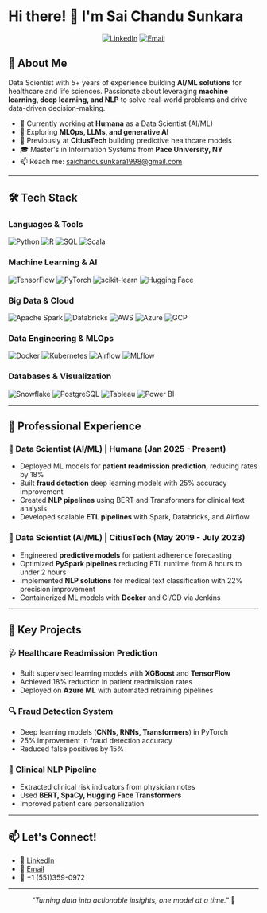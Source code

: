 # Hi there! 👋 I'm Sai Chandu Sunkara

<div align="center">
  
[![LinkedIn](https://img.shields.io/badge/-LinkedIn-0077B5?style=flat-square&logo=LinkedIn&logoColor=white)](https://www.linkedin.com/in/sunkara-sai-chandu/)
[![Email](https://img.shields.io/badge/-Email-D14836?style=flat-square&logo=Gmail&logoColor=white)](mailto:saichandusunkara1998@gmail.com)

</div>

## 🚀 About Me

Data Scientist with 5+ years of experience building **AI/ML solutions** for healthcare and life sciences. Passionate about leveraging **machine learning, deep learning, and NLP** to solve real-world problems and drive data-driven decision-making.

- 🔭 Currently working at **Humana** as a Data Scientist (AI/ML)
- 🌱 Exploring **MLOps, LLMs, and generative AI**
- 💼 Previously at **CitiusTech** building predictive healthcare models
- 🎓 Master's in Information Systems from **Pace University, NY**
- 📫 Reach me: saichandusunkara1998@gmail.com

---

## 🛠️ Tech Stack

### Languages & Tools
![Python](https://img.shields.io/badge/-Python-3776AB?style=flat-square&logo=python&logoColor=white)
![R](https://img.shields.io/badge/-R-276DC3?style=flat-square&logo=r&logoColor=white)
![SQL](https://img.shields.io/badge/-SQL-4479A1?style=flat-square&logo=postgresql&logoColor=white)
![Scala](https://img.shields.io/badge/-Scala-DC322F?style=flat-square&logo=scala&logoColor=white)

### Machine Learning & AI
![TensorFlow](https://img.shields.io/badge/-TensorFlow-FF6F00?style=flat-square&logo=tensorflow&logoColor=white)
![PyTorch](https://img.shields.io/badge/-PyTorch-EE4C2C?style=flat-square&logo=pytorch&logoColor=white)
![scikit-learn](https://img.shields.io/badge/-scikit--learn-F7931E?style=flat-square&logo=scikit-learn&logoColor=white)
![Hugging Face](https://img.shields.io/badge/-Hugging%20Face-FFD21E?style=flat-square&logo=huggingface&logoColor=black)

### Big Data & Cloud
![Apache Spark](https://img.shields.io/badge/-Apache%20Spark-E25A1C?style=flat-square&logo=apachespark&logoColor=white)
![Databricks](https://img.shields.io/badge/-Databricks-FF3621?style=flat-square&logo=databricks&logoColor=white)
![AWS](https://img.shields.io/badge/-AWS-232F3E?style=flat-square&logo=amazon-aws&logoColor=white)
![Azure](https://img.shields.io/badge/-Azure-0078D4?style=flat-square&logo=microsoft-azure&logoColor=white)
![GCP](https://img.shields.io/badge/-GCP-4285F4?style=flat-square&logo=google-cloud&logoColor=white)

### Data Engineering & MLOps
![Docker](https://img.shields.io/badge/-Docker-2496ED?style=flat-square&logo=docker&logoColor=white)
![Kubernetes](https://img.shields.io/badge/-Kubernetes-326CE5?style=flat-square&logo=kubernetes&logoColor=white)
![Airflow](https://img.shields.io/badge/-Airflow-017CEE?style=flat-square&logo=apache-airflow&logoColor=white)
![MLflow](https://img.shields.io/badge/-MLflow-0194E2?style=flat-square&logo=mlflow&logoColor=white)

### Databases & Visualization
![Snowflake](https://img.shields.io/badge/-Snowflake-29B5E8?style=flat-square&logo=snowflake&logoColor=white)
![PostgreSQL](https://img.shields.io/badge/-PostgreSQL-336791?style=flat-square&logo=postgresql&logoColor=white)
![Tableau](https://img.shields.io/badge/-Tableau-E97627?style=flat-square&logo=tableau&logoColor=white)
![Power BI](https://img.shields.io/badge/-Power%20BI-F2C811?style=flat-square&logo=power-bi&logoColor=black)

---

## 💼 Professional Experience

### 🏥 Data Scientist (AI/ML) | Humana (Jan 2025 - Present)
- Deployed ML models for **patient readmission prediction**, reducing rates by 18%
- Built **fraud detection** deep learning models with 25% accuracy improvement
- Created **NLP pipelines** using BERT and Transformers for clinical text analysis
- Developed scalable **ETL pipelines** with Spark, Databricks, and Airflow

### 🏥 Data Scientist (AI/ML) | CitiusTech (May 2019 - July 2023)
- Engineered **predictive models** for patient adherence forecasting
- Optimized **PySpark pipelines** reducing ETL runtime from 8 hours to under 2 hours
- Implemented **NLP solutions** for medical text classification with 22% precision improvement
- Containerized ML models with **Docker** and CI/CD via Jenkins

---

## 🎯 Key Projects

### 🩺 Healthcare Readmission Prediction
- Built supervised learning models with **XGBoost** and **TensorFlow**
- Achieved 18% reduction in patient readmission rates
- Deployed on **Azure ML** with automated retraining pipelines

### 🔍 Fraud Detection System
- Deep learning models (**CNNs, RNNs, Transformers**) in PyTorch
- 25% improvement in fraud detection accuracy
- Reduced false positives by 15%

### 📝 Clinical NLP Pipeline
- Extracted clinical risk indicators from physician notes
- Used **BERT, SpaCy, Hugging Face Transformers**
- Improved patient care personalization

---

## 📫 Let's Connect!

- 💼 [LinkedIn](https://www.linkedin.com/in/sunkara-sai-chandu/)
- 📧 [Email](mailto:saichandusunkara1998@gmail.com)
- 📱 +1 (551)359-0972

---

<div align="center">
  
*"Turning data into actionable insights, one model at a time."* 🚀

</div>
